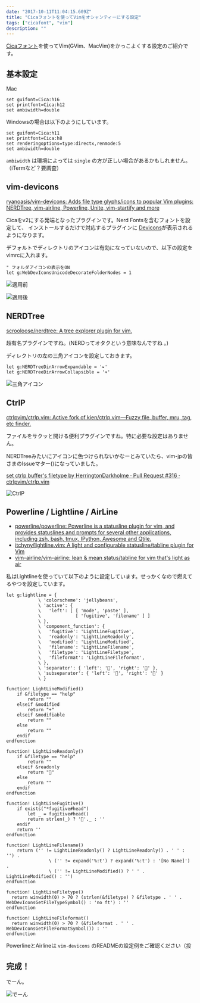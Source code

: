 ```yaml
---
date: "2017-10-11T11:04:15.609Z"
title: "Cicaフォントを使ってVimをオシャンティーにする設定"
tags: ["cicafont", "vim"]
description: ""
---
```


[Cicaフォント](/2017/10/09/cica-v-2/)を使ってVim(GVim、MacVim)をかっこよくする設定のご紹介です。

## 基本設定

Mac

```vim
set guifont=Cica:h16
set printfont=Cica:h12
set ambiwidth=double
```

Windowsの場合は以下のようにしています。

```vim
set guifont=Cica:h11
set printfont=Cica:h8
set renderingoptions=type:directx,renmode:5
set ambiwidth=double
```

`ambiwidth` は環境によっては `single` の方が正しい場合があるかもしれません。（iTermなど？要調査）

## vim-devicons

[ryanoasis/vim\-devicons: Adds file type glyphs/icons to popular Vim plugins: NERDTree, vim\-airline, Powerline, Unite, vim\-startify and more](https://github.com/ryanoasis/vim-devicons)

Cicaをv2にする発端となったプラグインです。Nerd Fontsを含むフォントを設定して、
インストールするだけで対応するプラグインに
[Devicons](http://vorillaz.github.io/devicons/#/dafont)が表示されるようになります。

デフォルトでディレクトリのアイコンは有効になっていないので、以下の設定をvimrcに入れます。

```vim
" フォルダアイコンの表示をON
let g:WebDevIconsUnicodeDecorateFolderNodes = 1
```

![適用前](img/ss01.png)

![適用後](img/ss02.png)


## NERDTree

[scrooloose/nerdtree: A tree explorer plugin for vim\.](https://github.com/scrooloose/nerdtree)

超有名プラグインですね。(NERDってオタクという意味なんですね 。) 

ディレクトリの左の三角アイコンを設定しておきます。

```vim
let g:NERDTreeDirArrowExpandable = '▸'
let g:NERDTreeDirArrowCollapsible = '▾'
```

![三角アイコン](img/ss03.png)


## CtrlP

[ctrlpvim/ctrlp\.vim: Active fork of kien/ctrlp\.vim—Fuzzy file, buffer, mru, tag, etc finder\.](https://github.com/ctrlpvim/ctrlp.vim)

ファイルをサクッと開ける便利プラグインですね。特に必要な設定はありません。

NERDTreeみたいにアイコンに色つけられないかなーとみていたら、vim-jpの皆さまのIssueマター()になっていました。

[set ctrlp buffer's filetype by HerringtonDarkholme · Pull Request \#316 · ctrlpvim/ctrlp\.vim](https://github.com/ctrlpvim/ctrlp.vim/pull/316)

![CtrlP](img/ss05.png)

## Powerline / Lightline / AirLine

- [powerline/powerline: Powerline is a statusline plugin for vim, and provides statuslines and prompts for several other applications, including zsh, bash, tmux, IPython, Awesome and Qtile\.](https://github.com/powerline/powerline)
- [itchyny/lightline\.vim: A light and configurable statusline/tabline plugin for Vim](https://github.com/itchyny/lightline.vim)
- [vim\-airline/vim\-airline: lean & mean status/tabline for vim that's light as air](https://github.com/vim-airline/vim-airline)

私はLightlineを使っていて以下のように設定しています。せっかくなので燃えてるやつを設定しています。

```vim{15-16}
let g:lightline = {
            \ 'colorscheme': 'jellybeans',
            \ 'active': {
            \   'left': [ [ 'mode', 'paste' ],
            \             [ 'fugitive', 'filename' ] ]
            \ },
            \ 'component_function': {
            \   'fugitive': 'LightLineFugitive',
            \   'readonly': 'LightLineReadonly',
            \   'modified': 'LightLineModified',
            \   'filename': 'LightLineFilename',
            \   'filetype': 'LightLineFiletype',
            \   'fileformat': 'LightLineFileformat',
            \ },
            \ 'separator': { 'left': '', 'right': '' },
            \ 'subseparator': { 'left': '', 'right': '' }
            \ }

function! LightLineModified()
    if &filetype == "help"
        return ""
    elseif &modified
        return "+"
    elseif &modifiable
        return ""
    else
        return ""
    endif
endfunction

function! LightLineReadonly()
    if &filetype == "help"
        return ""
    elseif &readonly
        return ""
    else
        return ""
    endif
endfunction

function! LightLineFugitive()
    if exists("*fugitive#head")
        let _ = fugitive#head()
        return strlen(_) ? ''._ : ''
    endif
    return ''
endfunction

function! LightLineFilename()
    return ('' != LightLineReadonly() ? LightLineReadonly() . ' ' : '') .
                \ ('' != expand('%:t') ? expand('%:t') : '[No Name]') .
                \ ('' != LightLineModified() ? ' ' . LightLineModified() : '')
endfunction

function! LightLineFiletype()
  return winwidth(0) > 70 ? (strlen(&filetype) ? &filetype . ' ' . WebDevIconsGetFileTypeSymbol() : 'no ft') : ''
endfunction

function! LightLineFileformat()
  return winwidth(0) > 70 ? (&fileformat . ' ' . WebDevIconsGetFileFormatSymbol()) : ''
endfunction
```

PowerlineとAirlineは `vim-devicons` のREADMEの設定例をご確認ください（投

## 完成！

でーん。

![でーん](img/ss06.png)

